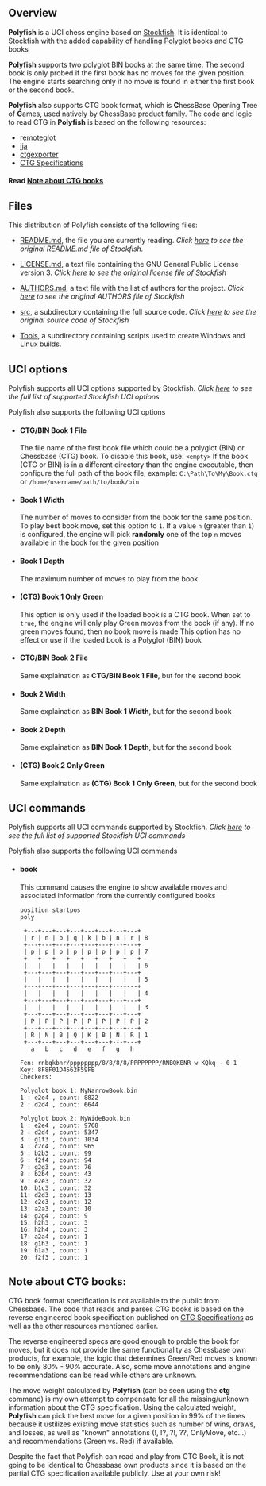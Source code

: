 

## Overview
**Polyfish** is a UCI chess engine based on [Stockfish](https://github.com/official-stockfish). It is identical to Stockfish with the added capability of handling [Polyglot](https://web.archive.org/web/20191216195456/http://hardy.uhasselt.be/Toga/book_format.html) books and [CTG](https://www.chessprogramming.org/CTG) books

**Polyfish** supports two polyglot BIN books at the same time. The second book is only probed if the first book has no moves for the given position. The engine starts searching only if no move is found in either the first book or the second book.

**Polyfish** also supports CTG book format, which is **C**hessBase Opening **T**ree of **G**ames, used natively by ChessBase product family. The code and logic to read CTG in **Polyfish** is based on the following resources:
* [remoteglot](https://github.com/madnight/remoteglot)
* [jja](https://git.sr.ht/~alip/jja)
* [ctgexporter](https://github.com/sshivaji/ctgexporter)
* [CTG Specifications](https://web.archive.org/web/20210129162445/https://rybkaforum.net/cgi-bin/rybkaforum/topic_show.pl?tid=2319)

#### Read [Note about CTG books](https://github.com/khalid-a-omar/Polyfish#note-about-ctg-books)

## Files

This distribution of Polyfish consists of the following files:

  * [README.md](https://github.com/khalid-a-omar/Polyfish/blob/main/README.md), the file you are currently reading. *Click [here](https://github.com/official-stockfish/Stockfish/blob/master/README.md) to see the original README.md file of Stockfish.*

  * [LICENSE.md](https://github.com/khalid-a-omar/Polyfish/blob/main/LICENSE.md), a text file containing the GNU General Public License version 3. *Click [here](https://github.com/official-stockfish/Stockfish/blob/master/Copying.txt) to see the original license file of Stockfish*

  * [AUTHORS.md](https://github.com/khalid-a-omar/Polyfish/blob/main/AUTHORS.md), a text file with the list of authors for the project. *Click [here](https://github.com/official-stockfish/Stockfish/blob/master/AUTHORS) to see the original AUTHORS file of Stockfish*

  * [src](https://github.com/khalid-a-omar/Polyfish/blob/main/src), a subdirectory containing the full source code. *Click [here](https://github.com/official-stockfish/Stockfish/tree/master/src) to see the original source code of Stockfish*

  * [Tools](https://github.com/khalid-a-omar/Polyfish/blob/main/Tools), a subdirectory containing scripts used to create Windows and Linux builds.

## UCI options

Polyfish supports all UCI options supported by Stockfish. *Click [here](https://github.com/official-stockfish/Stockfish/blob/master/README.md#the-uci-protocol-and-available-options) to see the full list of supported Stockfish UCI options*

Polyfish also supports the following UCI options
  * #### CTG/BIN Book 1 File
    The file name of the first book file which could be a polyglot (BIN) or Chessbase (CTG) book. To disable this book, use: ```<empty>```
    If the book (CTG or BIN) is in a different directory than the engine executable, then configure the full path of the book file, example:
    ```C:\Path\To\My\Book.ctg``` or ```/home/username/path/to/book/bin```

  * #### Book 1 Width
    The number of moves to consider from the book for the same position. To play best book move, set this option to ```1```. If a value ```n``` (greater than ```1```) is configured, the engine will pick **randomly** one of the top ```n``` moves available in the book for the given position

  * #### Book 1 Depth
    The maximum number of moves to play from the book
	
  * #### (CTG) Book 1 Only Green
    This option is only used if the loaded book is a CTG book. When set to ```true```, the engine will only play Green moves from the book (if any). If no green moves found, then no book move is made
	This option has no effect or use if the loaded book is a Polyglot (BIN) book
    
  * #### CTG/BIN Book 2 File
    Same explaination as **CTG/BIN Book 1 File**, but for the second book

  * #### Book 2 Width
    Same explaination as **BIN Book 1 Width**, but for the second book

  * #### Book 2 Depth
    Same explaination as **BIN Book 1 Depth**, but for the second book

  * #### (CTG) Book 2 Only Green
    Same explaination as **(CTG) Book 1 Only Green**, but for the second book


## UCI commands
Polyfish supports all UCI commands supported by Stockfish. *Click [here](https://github.com/official-stockfish/Stockfish/blob/master/README.md#the-uci-protocol-and-available-options) to see the full list of supported Stockfish UCI commands*

Polyfish also supports the following UCI commands

  * #### book
    This command causes the engine to show available moves and associated information from the currently configured books
	```
	position startpos
	poly

	 +---+---+---+---+---+---+---+---+
	 | r | n | b | q | k | b | n | r | 8
	 +---+---+---+---+---+---+---+---+
	 | p | p | p | p | p | p | p | p | 7
	 +---+---+---+---+---+---+---+---+
	 |   |   |   |   |   |   |   |   | 6
	 +---+---+---+---+---+---+---+---+
	 |   |   |   |   |   |   |   |   | 5
	 +---+---+---+---+---+---+---+---+
	 |   |   |   |   |   |   |   |   | 4
	 +---+---+---+---+---+---+---+---+
	 |   |   |   |   |   |   |   |   | 3
	 +---+---+---+---+---+---+---+---+
	 | P | P | P | P | P | P | P | P | 2
	 +---+---+---+---+---+---+---+---+
	 | R | N | B | Q | K | B | N | R | 1
	 +---+---+---+---+---+---+---+---+
	   a   b   c   d   e   f   g   h

	Fen: rnbqkbnr/pppppppp/8/8/8/8/PPPPPPPP/RNBQKBNR w KQkq - 0 1
	Key: 8F8F01D4562F59FB
	Checkers:

	Polyglot book 1: MyNarrowBook.bin
	1 : e2e4 , count: 8822
	2 : d2d4 , count: 6644

	Polyglot book 2: MyWideBook.bin
	1 : e2e4 , count: 9768
	2 : d2d4 , count: 5347
	3 : g1f3 , count: 1034
	4 : c2c4 , count: 965
	5 : b2b3 , count: 99
	6 : f2f4 , count: 94
	7 : g2g3 , count: 76
	8 : b2b4 , count: 43
	9 : e2e3 , count: 32
	10: b1c3 , count: 32
	11: d2d3 , count: 13
	12: c2c3 , count: 12
	13: a2a3 , count: 10
	14: g2g4 , count: 9
	15: h2h3 , count: 3
	16: h2h4 , count: 3
	17: a2a4 , count: 1
	18: g1h3 , count: 1
	19: b1a3 , count: 1
	20: f2f3 , count: 1
	```

## Note about CTG books:
CTG book format specification is not available to the public from Chessbase. The code that reads and parses CTG books is based on the reverse engineered book specification published on [CTG Specifications](https://web.archive.org/web/20210129162445/https://rybkaforum.net/cgi-bin/rybkaforum/topic_show.pl?tid=2319) as well as the other resources mentioned earlier.

The reverse engineered specs are good enough to proble the book for moves, but it does not provide the same functionality as Chessbase own products, for example, the logic that determines Green/Red moves is known to be only 80% - 90% accurate. Also, some move annotations and engine recommendations can be read while others are unknown.

The move weight calculated by **Polyfish** (can be seen using the **ctg** command) is my own attempt to compensate for all the missing/unknown information about the CTG specification. Using the calculated weight, **Polyfish** can pick the best move for a given position in 99% of the times because it ustilizes existing move statistics such as number of wins, draws, and losses, as well as "known" annotations (!, !?, ?!, ??, OnlyMove, etc...) and recommendations (Green vs. Red) if available.

Despite the fact that Polyfish can read and play from CTG Book, it is not going to be identical to Chessbase own products since it is based on the partial CTG specification available publicly. Use at your own risk!

